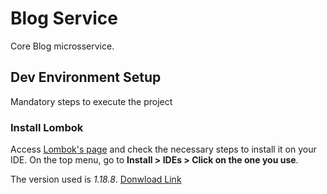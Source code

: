 # Blog Service

Core Blog microsservice.

## Dev Environment Setup

Mandatory steps to execute the project

### Install Lombok

Access [Lombok's page](https://projectlombok.org/) and check the necessary steps to install it on your IDE. On the top menu, go to **Install > IDEs > Click on the one you use**.

The version used is *1.18.8*. [Donwload Link](https://projectlombok.org/downloads/lombok-1.18.8.jar)